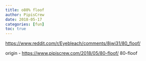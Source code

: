 ```yaml
---
title: o80% floof
author: PipisCrew
date: 2018-05-17
categories: [fun]
toc: true
---
```


https://www.reddit.com/r/Eyebleach/comments/8jwi31/80_floof/

origin - https://www.pipiscrew.com/2018/05/80-floof/ 80-floof